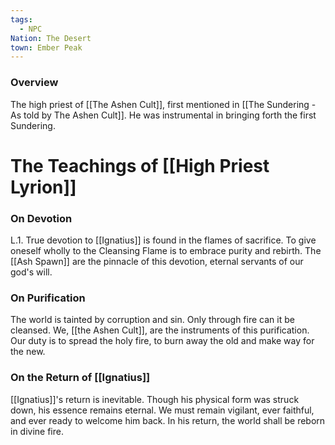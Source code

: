 ```yaml
---
tags:
  - NPC
Nation: The Desert
town: Ember Peak
---
```


### Overview
The high priest of [[The Ashen Cult]], first mentioned in [[The Sundering - As told by The Ashen Cult]]. He was instrumental in bringing forth the first Sundering.

# The Teachings of [[High Priest Lyrion]]

### On Devotion
L.1. True devotion to [[Ignatius]] is found in the flames of sacrifice. To give oneself wholly to the Cleansing Flame is to embrace purity and rebirth. The [[Ash Spawn]] are the pinnacle of this devotion, eternal servants of our god's will.

### On Purification
The world is tainted by corruption and sin. Only through fire can it be cleansed. We, [[the Ashen Cult]], are the instruments of this purification. Our duty is to spread the holy fire, to burn away the old and make way for the new.

### On the Return of [[Ignatius]]
[[Ignatius]]'s return is inevitable. Though his physical form was struck down, his essence remains eternal. We must remain vigilant, ever faithful, and ever ready to welcome him back. In his return, the world shall be reborn in divine fire.